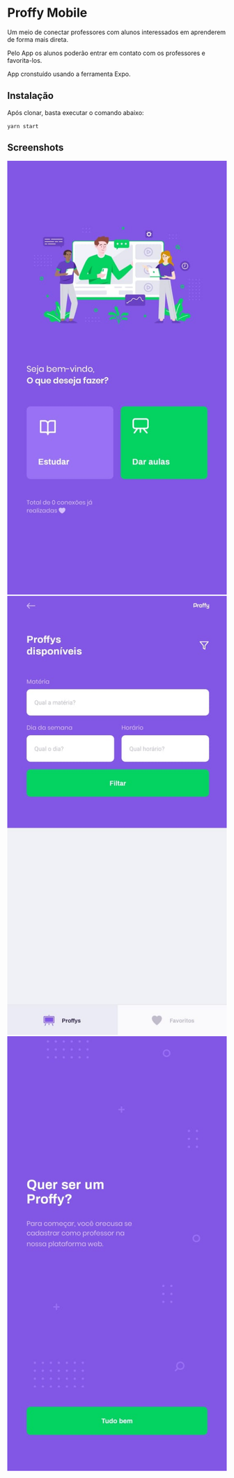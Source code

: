 # Proffy Mobile

Um meio de conectar professores com alunos interessados em aprenderem de forma mais direta.

Pelo App os alunos poderão entrar em contato com os professores e favorita-los.

App cronstuído usando a ferramenta Expo.

## Instalação

Após clonar, basta executar o comando abaixo:

```yarn
yarn start
```

## Screenshots

<img src="./src/screenshots/landing_page.jpeg" width="auto" height="auto">

<img src="./src/screenshots/estudar.jpeg" width="auto" height="auto">

<img src="./src/screenshots/dar_aulas.jpeg" width="auto" height="auto">
